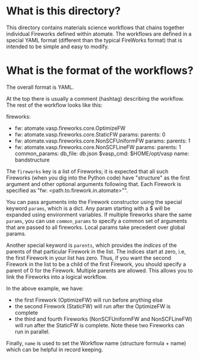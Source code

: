 # What is this directory?

This directory contains materials science workflows that chains together
individual Fireworks defined within atomate. The workflows are defined
in a special YAML format (different than the typical FireWorks format) that
is intended to be simple and easy to modify.

# What is the format of the workflows?

The overall format is YAML.

At the top there is usually a comment (hashtag) describing the workflow.
The rest of the workflow looks like this:

fireworks:
- fw: atomate.vasp.fireworks.core.OptimizeFW
- fw: atomate.vasp.fireworks.core.StaticFW
  params:
    parents: 0
- fw: atomate.vasp.fireworks.core.NonSCFUniformFW
  params:
    parents: 1
- fw: atomate.vasp.fireworks.core.NonSCFLineFW
  params:
    parents: 1
common_params:
  db_file: db.json
  $vasp_cmd: $HOME/opt/vasp
name: bandstructure

The `fireworks` key is a list of Fireworks; it is expected that all such
Fireworks (when you dig into the Python code) have "structure" as the
first argument and other optional arguments following that. Each Firework
is specified as "fw: <path.to.firework.in.atomate>"".

You can pass arguments into the Firework constructor using the special
keyword `params`, which is a dict. Any param starting with a $ will
be expanded using environment variables. If multiple fireworks share
the same `params`, you can use `common_params` to specify a common
set of arguments that are passed to all fireworks. Local params
take precedent over global params.

Another special keyword is `parents`, which provides
the *indices* of the parents of that particular Firework in the
list. The indices start at zero, i.e, the first Firework in your list
has zero. Thus, if you want the second Firework in the list to be a child
of the first Firework, you should specify a parent of 0 for the Firework.
Multiple parents are allowed. This allows you to link the Fireworks into a
logical workflow.

In the above example, we have:
* the first Firework (OptimizeFW) will run before anything else
* the second Firework (StaticFW) will run after the OptimizeFW is complete
* the third and fourth Fireworks (NonSCFUniformFW and NonSCFLineFW) will run after the StaticFW is
complete. Note these two Fireworks can run in parallel.

Finally, `name` is used to set the Workflow name
(structure formula + name) which can be helpful in record keeping.